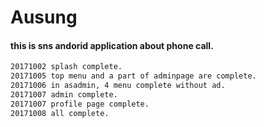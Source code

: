 # Ausung

#### this is sns andorid application about phone call.
```html
20171002 splash complete.
20171005 top menu and a part of adminpage are complete.
20171006 in asadmin, 4 menu complete without ad.
20171007 admin complete.
20171007 profile page complete.
20171008 all complete.
```